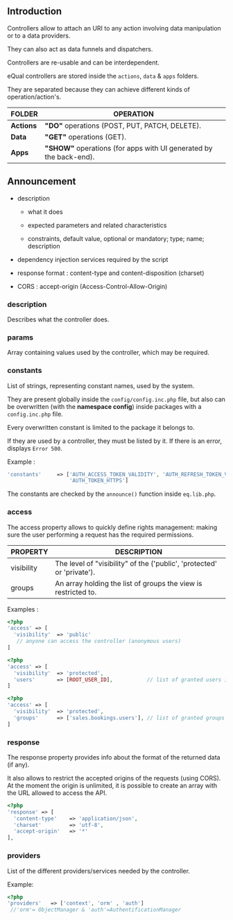 ## Introduction

Controllers allow to attach an URI to any action  involving data manipulation or to a data providers.

They can also act as data funnels and dispatchers.

Controllers are re-usable and can be interdependent.

eQual controllers are stored inside the `actions`, `data` & `apps` folders. 

They are separated because they can achieve different kinds of operation/action's.

| **FOLDER**  | **OPERATION**                                                |
| ----------- | ------------------------------------------------------------ |
| **Actions** | **"DO"** operations (POST, PUT, PATCH, DELETE).              |
| **Data**    | **"GET"** operations (GET).                                  |
| **Apps**    | **"SHOW"** operations (for apps with UI generated by the back-end). |



## Announcement

- description

  - what it does

  - expected parameters and related characteristics

  - constraints, default value, optional or mandatory; type; name; description

- dependency injection services required by the script

- response format : content-type and content-disposition (charset)

- CORS : accept-origin (Access-Control-Allow-Origin)

### description

Describes what the controller does.

### params

Array containing values used by the controller, which may be required.

### constants

List of strings, representing constant names, used by the system.

They are present globally inside the `config/config.inc.php` file, but also can be overwritten (with the **namespace config**) inside packages with a `config.inc.php` file.

Every overwritten constant is limited to the package it belongs to.

If they are used by a controller, they must be listed by it. If there is an error, displays `Error 500`.

Example :

``` php
'constants'     => ['AUTH_ACCESS_TOKEN_VALIDITY', 'AUTH_REFRESH_TOKEN_VALIDITY',
               		'AUTH_TOKEN_HTTPS']    
```

The constants are checked by the `announce()` function inside `eq.lib.php`.

### access

The access property allows to quickly define rights management: making sure the user performing a request has the required permissions.


| **PROPERTY** | **DESCRIPTION**                                              |
| ------------ | ------------------------------------------------------------ |
| visibility   | The level of "visibility" of the ('public', 'protected' or 'private'). |
| groups       | An array holding the list of groups the view is restricted to. |



Examples : 


```php
<?php
'access' => [
  'visibility'  => 'public'					
   // anyone can access the controller (anonymous users)
]
```

```php
<?php
'access' => [
  'visibility'  => 'protected',
  'users'       => [ROOT_USER_ID],           // list of granted users ids  
]
```

```php
<?php
'access' => [
  'visibility'  => 'protected',
  'groups'      => ['sales.bookings.users'], // list of granted groups names
]
```

### response

The response property provides info about the format of the returned data (if any).

It also allows to restrict the accepted origins of the requests (using CORS). At the moment the origin is unlimited, it is possible to create an array with the URL allowed to access the API.

```php
<?php
'response' => [
  'content-type'    => 'application/json',
  'charset'         => 'utf-8',
  'accept-origin'   => '*'
],
```

### providers

List of the different providers/services needed by the controller.

Example: 

```php
<?php 
'providers'   => ['context', 'orm' , 'auth']     
 //'orm'= ObjectManager & 'auth'=AuthentificationManager
```